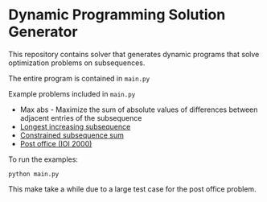 # Dynamic Programming Solution Generator

This repository contains solver that generates
dynamic programs that solve optimization problems
on subsequences.

The entire program is contained in `main.py`

Example problems included in `main.py`
* Max abs - Maximize the sum of absolute values of
differences between adjacent entries of the subsequence
* [Longest increasing subsequence](https://leetcode.com/problems/longest-increasing-subsequence/)
* [Constrained subsequence sum](https://leetcode.com/problems/constrained-subsequence-sum/)
* [Post office (IOI 2000)](https://ioinformatics.org/page/ioi-2000/26)


To run the examples:

```
python main.py
```

This make take a while due to a large test case
for the post office problem.

